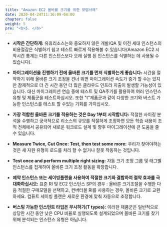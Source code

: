 ```yaml
---
title: "Amazon EC2 올바를 크기를 위한 모범사례"
date: 2020-04-24T11:16:09-04:00
chapter: false
weight: 5
pre: "<b>5. </b>"
---
```


* **시작은 간단하게:** 유휴리소스는와 중요하지 않은 개발/QA 및 이전 세대 인스턴스의 비용절감은 식별하기 쉽고 테스트 빠르게 적용해볼 수 있습니다(Amazon EC2 시작시간 통계는 다른 인스턴스보다 오래 실행 된 인스턴스를 식별하는 데 사용될 수 있습니다).

* **마이그레이션을 진행하기 전에 올바른 크기를 먼저 식별하는게 좋습니다:** 시간을 절약하기 위해 올바른 크기 조정을 건너 뛰면 마이그레이션 속도가 증가 할 수는 있지만 잠재적으로 더 긴 시간 동안 더 많은 클라우드 인프라 지출이 발생할 가능성이 있습니다. 대신 마이그레이션 연습 중에 테스트 및 QA주기를 활용하여 여러 인스턴스 유형 및 제품군을 테스트하십시오. 또한 "t"제품군과 같이 다양한 크기와 버스트 가능한 인스턴스를 테스트 할 수있는 기회를 가지십시오.

* **가장 적합한 올바른 크기를 적용하는 것은 Day 1부터 시작합니다:** 적절한 사이징 분석을 수행하고 궁극적으로 리소스의 규모를 적절하게 조정하면 모든 학습 내용이 조직 전체에서 공유되어 새로운 워크로드 설계 및 향후 마이그레이션에 큰 도움을 줄 수 있습니다.

* **Measure Twice, Cut Once: Test, then test some more:** 우리가 찾아야하는 것은 새 자원 유형이 로드를 처리 할 수 없거나 잘못 작동하는 것입니다.

* **Test once and perform multiple right sizing:** 자동 크기 조정 그룹 및 태그별 인스턴스를 집계하여 올바른 크기 조정 활동을 확장합니다.

* **예약 인스턴스 또는 세이빙플랜을 사용하여 적절한 크기와 결합하여 절약 효과를 극대화하십시오:** 표준 RI 및 EC2 인스턴스 SP의 경우 : 올바른 크기조절을 수행한 다음 적절한 구매모델을 선택하고, 컨버터블 RI를 사용하는 경우, 올바른 크기로 교환하세요. 컴퓨트 세이빙 플랜은 새로운 환경에 맞춰 자동으로 조정합니다.

* **버스팅 가능한 인스턴트 타입은 무시하기(T types):** 이러한 제품군은 일반적으로 상당한 시간 동안 낮은 CPU 비율로 실행되도록 설계되었으며 올바른 크기를 찾기 위해 분석되는 인스턴스 유형은 아닙니다.
